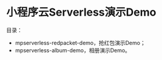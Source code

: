 # 小程序云Serverless演示Demo

目录：
- mpserverless-redpacket-demo，抢红包演示Demo；
- mpserverless-album-demo，相册演示Demo。
